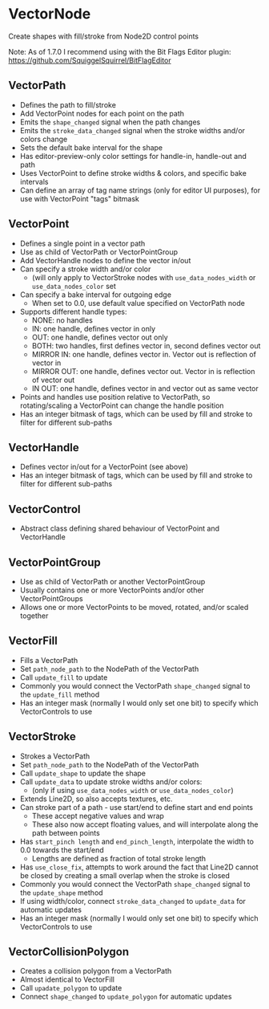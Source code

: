# VectorNode
Create shapes with fill/stroke from Node2D control points

Note: As of 1.7.0 I recommend using with the Bit Flags Editor plugin: https://github.com/SquiggelSquirrel/BitFlagEditor

## VectorPath
- Defines the path to fill/stroke
- Add VectorPoint nodes for each point on the path
- Emits the `shape_changed` signal when the path changes
- Emits the `stroke_data_changed` signal when the stroke widths and/or colors change
- Sets the default bake interval for the shape
- Has editor-preview-only color settings for handle-in, handle-out and path
- Uses VectorPoint to define stroke widths & colors, and specific bake intervals
- Can define an array of tag name strings (only for editor UI purposes), for use with VectorPoint "tags" bitmask

## VectorPoint
- Defines a single point in a vector path
- Use as child of VectorPath or VectorPointGroup
- Add VectorHandle nodes to define the vector in/out
- Can specify a stroke width and/or color
  - (will only apply to VectorStroke nodes with `use_data_nodes_width` or `use_data_nodes_color` set
- Can specify a bake interval for outgoing edge
  - When set to 0.0, use default value specified on VectorPath node
- Supports different handle types:
  - NONE: no handles
  - IN: one handle, defines vector in only
  - OUT: one handle, defines vector out only
  - BOTH: two handles, first defines vector in, second defines vector out
  - MIRROR IN: one handle, defines vector in. Vector out is reflection of vector in
  - MIRROR OUT: one handle, defines vector out. Vector in is reflection of vector out
  - IN OUT: one handle, defines vector in and vector out as same vector
- Points and handles use position relative to VectorPath, so rotating/scaling a VectorPoint can change the handle position
- Has an integer bitmask of tags, which can be used by fill and stroke to filter for different sub-paths

## VectorHandle
- Defines vector in/out for a VectorPoint (see above)
- Has an integer bitmask of tags, which can be used by fill and stroke to filter for different sub-paths

## VectorControl
- Abstract class defining shared behaviour of VectorPoint and VectorHandle

## VectorPointGroup
- Use as child of VectorPath or another VectorPointGroup
- Usually contains one or more VectorPoints and/or other VectorPointGroups
- Allows one or more VectorPoints to be moved, rotated, and/or scaled together

## VectorFill
- Fills a VectorPath
- Set `path_node_path` to the NodePath of the VectorPath
- Call `update_fill` to update
- Commonly you would connect the VectorPath `shape_changed` signal to the `update_fill` method
- Has an integer mask (normally I would only set one bit) to specify which VectorControls to use

## VectorStroke
- Strokes a VectorPath
- Set `path_node_path` to the NodePath of the VectorPath
- Call `update_shape` to update the shape
- Call `update_data` to update stroke widths and/or colors:
  - (only if using `use_data_nodes_width` or `use_data_nodes_color`)
- Extends Line2D, so also accepts textures, etc.
- Can stroke part of a path - use start/end to define start and end points
  - These accept negative values and wrap
  - These also now accept floating values, and will interpolate along the path between points
- Has `start_pinch length` and `end_pinch_length`, interpolate the width to 0.0 towards the start/end
  - Lengths are defined as fraction of total stroke length
- Has `use_close_fix`, attempts to work around the fact that Line2D cannot be closed by creating
  a small overlap when the stroke is closed
- Commonly you would connect the VectorPath `shape_changed` signal to the `update_shape` method
- If using width/color, connect `stroke_data_changed` to `update_data` for automatic updates
- Has an integer mask (normally I would only set one bit) to specify which VectorControls to use

## VectorCollisionPolygon
- Creates a collision polygon from a VectorPath
- Almost identical to VectorFill
- Call `upadate_polygon` to update
- Connect `shape_changed` to `update_polygon` for automatic updates
